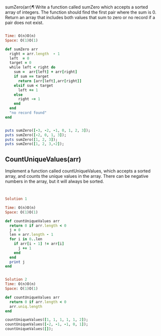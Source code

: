 sumZero(arr)¶
Write a function called sumZero which accepts a sorted array of integers.
The function should find the first pair where the sum is 0. 
Return an array that includes both values that sum to zero or no record if a pair does not exist.


````ruby

Time: O(n)O(n)
Space: O(1)O(1)

def sumZero arr
  right = arr.length  - 1
  left  = 0
  target = 0
  while left < right do
    sum =  arr[left] + arr[right]
    if sum == target
      return [arr[left],arr[right]]
    elsif sum < target
      left += 1
    else
      right -= 1
    end
  end
  "no record found"
end


puts sumZero([-3, -2, -1, 0, 1, 2, 3]); 
puts sumZero([-2, 0, 1, 3]);
puts sumZero([1, 2, 3]);
puts sumZero([1, 2, 3,-2]);
````






## CountUniqueValues(arr)
Implement a function called countUniqueValues, which accepts a sorted array, and counts the unique values in the array. There can be negative numbers in the array, but it will always be sorted.

````ruby


Solution 1

Time: O(n)O(n)
Space: O(1)O(1)

def countUniqueValues arr
  return 0 if arr.length < 0
  j = 0
  len = arr.length - 1
  for i in 0..len
    if arr[i - 1] != arr[i]
      j += 1
    end
  end
  print j
end


Solution 2
Time: O(n)O(n)
Space: O(1)O(1)

def countUniqueValues arr
  return 0 if arr.length < 0
  arr.uniq.length
end

countUniqueValues([1, 1, 1, 1, 1, 2]); 
countUniqueValues([-2, -1, -1, 0, 1]); 
countUniqueValues([]); 

````

